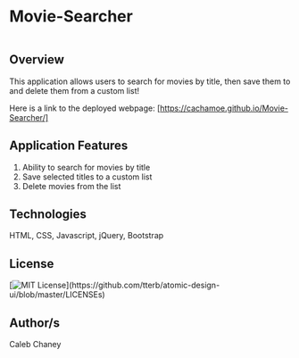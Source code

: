 # Movie-Searcher
![]()
## Overview
This application allows users to search for movies by title, then save them to and delete them from a custom list!

Here is a link to the deployed webpage: [https://cachamoe.github.io/Movie-Searcher/]

## Application Features
1) Ability to search for movies by title
2) Save selected titles to a custom list
3) Delete movies from the list


## Technologies
HTML, CSS, Javascript, jQuery, Bootstrap

## License 
[![MIT License](https://img.shields.io/apm/l/atomic-design-ui.svg?)](https://github.com/tterb/atomic-design-ui/blob/master/LICENSEs)

## Author/s
Caleb Chaney
